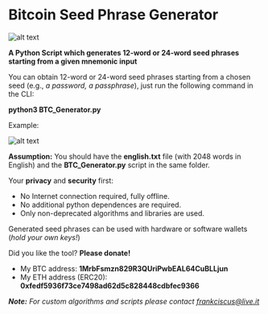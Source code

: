 # Bitcoin Seed Phrase Generator

![alt text](https://i.ibb.co/YjyyNsz/BTC.png)

<b>A Python Script which generates 12-word or 24-word seed phrases starting from a given mnemonic input</b>

You can obtain 12-word or 24-word seed phrases starting from a chosen seed (e.g., <i>a password, a passphrase</i>), just run the following command in the CLI:

<b>python3 BTC_Generator.py</b>

Example:

![alt text](https://i.ibb.co/wJdM7Md/Screenshot-2023-04-14-at-09-36-49.png)

<b>Assumption:</b> You should have the <b>english.txt</b> file (with 2048 words in English) and the <b>BTC_Generator.py</b> script in the same folder. 

Your <b>privacy</b> and <b>security</b> first:
* No Internet connection required, fully offline.
* No additional python dependences are required.
* Only non-deprecated algorithms and libraries are used.

Generated seed phrases can be used with hardware or software wallets (<i>hold your own keys!</i>)

Did you like the tool? <b>Please donate!</b>

* My BTC address: <b>1MrbFsmzn829R3QUriPwbEAL64CuBLLjun</b>
* My ETH address (ERC20): <b>0xfedf5936f73ce7498ad62d5c828448cdbfec9366</b>

<i><b>Note:</b> For custom algorithms and scripts please contact frankciscus@live.it</i>
